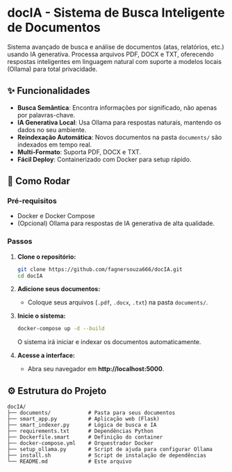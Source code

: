 # docIA - Sistema de Busca Inteligente de Documentos

Sistema avançado de busca e análise de documentos (atas, relatórios, etc.) usando IA generativa. Processa arquivos PDF, DOCX e TXT, oferecendo respostas inteligentes em linguagem natural com suporte a modelos locais (Ollama) para total privacidade.

## ✨ Funcionalidades

- **Busca Semântica**: Encontra informações por significado, não apenas por palavras-chave.
- **IA Generativa Local**: Usa Ollama para respostas naturais, mantendo os dados no seu ambiente.
- **Reindexação Automática**: Novos documentos na pasta `documents/` são indexados em tempo real.
- **Multi-Formato**: Suporta PDF, DOCX e TXT.
- **Fácil Deploy**: Containerizado com Docker para setup rápido.

## 🚀 Como Rodar

### Pré-requisitos
- Docker e Docker Compose
- (Opcional) Ollama para respostas de IA generativa de alta qualidade.

### Passos
1.  **Clone o repositório:**
    ```bash
    git clone https://github.com/fagnersouza666/docIA.git
    cd docIA
    ```

2.  **Adicione seus documentos:**
    - Coloque seus arquivos (`.pdf`, `.docx`, `.txt`) na pasta `documents/`.

3.  **Inicie o sistema:**
    ```bash
    docker-compose up -d --build
    ```
    O sistema irá iniciar e indexar os documentos automaticamente.

4.  **Acesse a interface:**
    - Abra seu navegador em **http://localhost:5000**.

## ⚙️ Estrutura do Projeto

```
docIA/
├── documents/            # Pasta para seus documentos
├── smart_app.py          # Aplicação web (Flask)
├── smart_indexer.py      # Lógica de busca e IA
├── requirements.txt      # Dependências Python
├── Dockerfile.smart      # Definição do container
├── docker-compose.yml    # Orquestrador Docker
├── setup_ollama.py       # Script de ajuda para configurar Ollama
├── install.sh            # Script de instalação de dependências
└── README.md             # Este arquivo
```
